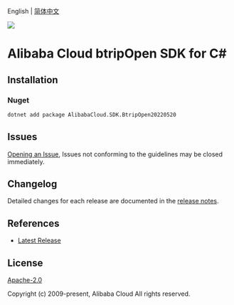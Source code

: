 English | [简体中文](README-CN.md)

![](https://aliyunsdk-pages.alicdn.com/icons/AlibabaCloud.svg)

# Alibaba Cloud btripOpen SDK for C#

## Installation

### Nuget

```bash
dotnet add package AlibabaCloud.SDK.BtripOpen20220520
```

## Issues

[Opening an Issue](https://github.com/aliyun/alibabacloud-csharp-sdk/issues/new), Issues not conforming to the guidelines may be closed immediately.

## Changelog

Detailed changes for each release are documented in the [release notes](./ChangeLog.md).

## References

* [Latest Release](https://github.com/aliyun/alibabacloud-csharp-sdk/)

## License

[Apache-2.0](http://www.apache.org/licenses/LICENSE-2.0)

Copyright (c) 2009-present, Alibaba Cloud All rights reserved.
